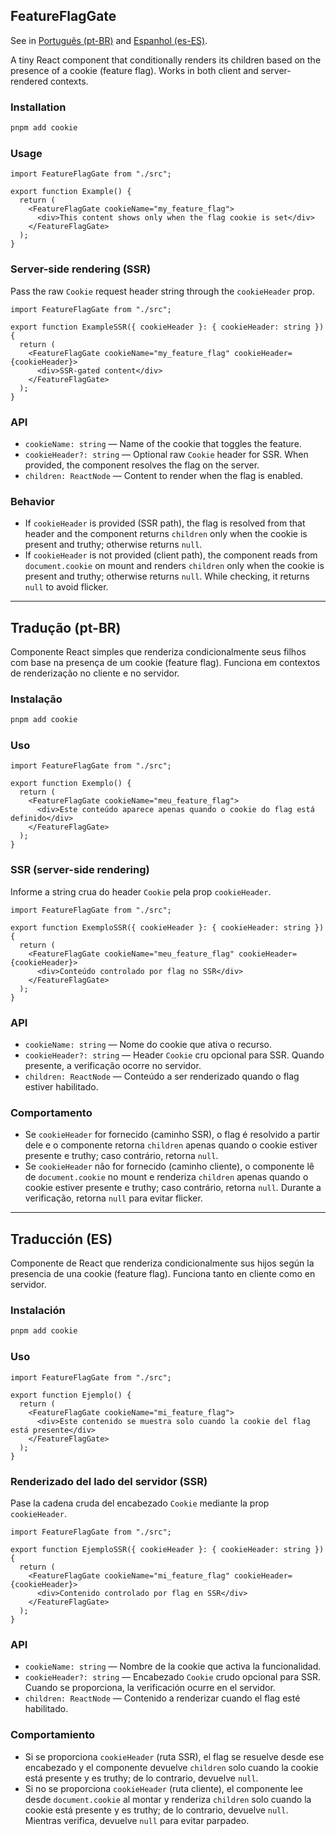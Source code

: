 ## FeatureFlagGate

See in [Português (pt-BR)](#featureflaggate-em-português-pt-br) and [Espanhol (es-ES)](#featureflaggate-en-español-es-es).

A tiny React component that conditionally renders its children based on the presence of a cookie (feature flag). Works in both client and server-rendered contexts.

### Installation

```bash
pnpm add cookie
```

### Usage

```tsx
import FeatureFlagGate from "./src";

export function Example() {
  return (
    <FeatureFlagGate cookieName="my_feature_flag">
      <div>This content shows only when the flag cookie is set</div>
    </FeatureFlagGate>
  );
}
```

### Server-side rendering (SSR)

Pass the raw `Cookie` request header string through the `cookieHeader` prop.

```tsx
import FeatureFlagGate from "./src";

export function ExampleSSR({ cookieHeader }: { cookieHeader: string }) {
  return (
    <FeatureFlagGate cookieName="my_feature_flag" cookieHeader={cookieHeader}>
      <div>SSR-gated content</div>
    </FeatureFlagGate>
  );
}
```

### API

- `cookieName: string` — Name of the cookie that toggles the feature.
- `cookieHeader?: string` — Optional raw `Cookie` header for SSR. When provided, the component resolves the flag on the server.
- `children: ReactNode` — Content to render when the flag is enabled.

### Behavior

- If `cookieHeader` is provided (SSR path), the flag is resolved from that header and the component returns `children` only when the cookie is present and truthy; otherwise returns `null`.
- If `cookieHeader` is not provided (client path), the component reads from `document.cookie` on mount and renders `children` only when the cookie is present and truthy; otherwise returns `null`. While checking, it returns `null` to avoid flicker.

---

## Tradução (pt-BR)

Componente React simples que renderiza condicionalmente seus filhos com base na presença de um cookie (feature flag). Funciona em contextos de renderização no cliente e no servidor.

### Instalação

```bash
pnpm add cookie
```

### Uso

```tsx
import FeatureFlagGate from "./src";

export function Exemplo() {
  return (
    <FeatureFlagGate cookieName="meu_feature_flag">
      <div>Este conteúdo aparece apenas quando o cookie do flag está definido</div>
    </FeatureFlagGate>
  );
}
```

### SSR (server-side rendering)

Informe a string crua do header `Cookie` pela prop `cookieHeader`.

```tsx
import FeatureFlagGate from "./src";

export function ExemploSSR({ cookieHeader }: { cookieHeader: string }) {
  return (
    <FeatureFlagGate cookieName="meu_feature_flag" cookieHeader={cookieHeader}>
      <div>Conteúdo controlado por flag no SSR</div>
    </FeatureFlagGate>
  );
}
```

### API

- `cookieName: string` — Nome do cookie que ativa o recurso.
- `cookieHeader?: string` — Header `Cookie` cru opcional para SSR. Quando presente, a verificação ocorre no servidor.
- `children: ReactNode` — Conteúdo a ser renderizado quando o flag estiver habilitado.

### Comportamento

- Se `cookieHeader` for fornecido (caminho SSR), o flag é resolvido a partir dele e o componente retorna `children` apenas quando o cookie estiver presente e truthy; caso contrário, retorna `null`.
- Se `cookieHeader` não for fornecido (caminho cliente), o componente lê de `document.cookie` no mount e renderiza `children` apenas quando o cookie estiver presente e truthy; caso contrário, retorna `null`. Durante a verificação, retorna `null` para evitar flicker.

---

## Traducción (ES)

Componente de React que renderiza condicionalmente sus hijos según la presencia de una cookie (feature flag). Funciona tanto en cliente como en servidor.

### Instalación

```bash
pnpm add cookie
```

### Uso

```tsx
import FeatureFlagGate from "./src";

export function Ejemplo() {
  return (
    <FeatureFlagGate cookieName="mi_feature_flag">
      <div>Este contenido se muestra solo cuando la cookie del flag está presente</div>
    </FeatureFlagGate>
  );
}
```

### Renderizado del lado del servidor (SSR)

Pase la cadena cruda del encabezado `Cookie` mediante la prop `cookieHeader`.

```tsx
import FeatureFlagGate from "./src";

export function EjemploSSR({ cookieHeader }: { cookieHeader: string }) {
  return (
    <FeatureFlagGate cookieName="mi_feature_flag" cookieHeader={cookieHeader}>
      <div>Contenido controlado por flag en SSR</div>
    </FeatureFlagGate>
  );
}
```

### API

- `cookieName: string` — Nombre de la cookie que activa la funcionalidad.
- `cookieHeader?: string` — Encabezado `Cookie` crudo opcional para SSR. Cuando se proporciona, la verificación ocurre en el servidor.
- `children: ReactNode` — Contenido a renderizar cuando el flag esté habilitado.

### Comportamiento

- Si se proporciona `cookieHeader` (ruta SSR), el flag se resuelve desde ese encabezado y el componente devuelve `children` solo cuando la cookie está presente y es truthy; de lo contrario, devuelve `null`.
- Si no se proporciona `cookieHeader` (ruta cliente), el componente lee desde `document.cookie` al montar y renderiza `children` solo cuando la cookie está presente y es truthy; de lo contrario, devuelve `null`. Mientras verifica, devuelve `null` para evitar parpadeo.


